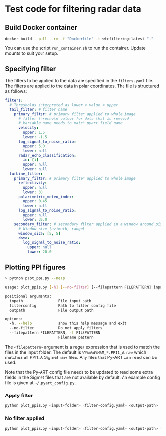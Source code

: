 # Test code for filtering radar data

## Build Docker container

```bash
docker build --pull --rm -f "Dockerfile" -t wtcfiltering:latest "."
```

You can use the script `run_container.sh` to run the container. Update mounts to suit your setup.

## Specifying filter

The filters to be applied to the data are specified in the `filters.yaml` file. The filters are applied to the data in polar coordinates. The file is structured as follows:

```yaml
filters:
  # Thresholds interpreted as lower < value < upper
  tail_filter: # filter name
    primary_filter: # primary filter applied to whole image
      # filter threshold values for data that is removed
      # Variable name needs to match pyart field name
      velocity:
        upper: 1.5
        lower: -1.5
      log_signal_to_noise_ratio:
        upper: 5.0
        lower: null
      radar_echo_classification:
        in: [1]
        upper: null
        lower: null
  turbine_filter:
    primary_filter: # primary filter applied to whole image
      reflectivity:
        upper: null
        lower: 30
      polarimetric_meteo_index:
        upper: 0.45
        lower: null
      log_signal_to_noise_ratio:
        upper: null
        lower: 30.0
    secondary_filter: # secondary filter applied in a window around pixels removed by primary filter
      # Window size [azimuth, range]
      window_size: [5, 5]
      data:
        log_signal_to_noise_ratio:
          upper: null
          lower: 20.0
```

## Plotting PPI figures

```bash
> python plot_ppi.py --help

usage: plot_ppis.py [-h] [--no-filter] [--filepattern FILEPATTERN] inpath filterconfig outpath

positional arguments:
  inpath                File input path
  filterconfig          Path to filter config file
  outpath               File output path

options:
  -h, --help            show this help message and exit
  --no-filter           Do not apply filters
  --filepattern FILEPATTERN, -f FILEPATTERN
                        Filename pattern
```

The `<filepattern>` argument is a regex expression that is used to match the files in the input folder. The default is `%Y%m%d%H%M_*.PPI1_A.raw` which matches all PPI1_A Sigmet raw files. Any files that Py-ART can read can be used.

Note that the Py-ART config file needs to be updated to read some extra fields in the Sigmet files that are not available by default. An example config file is given at `~/.pyart_config.py`.

### Apply filter

```bash
python plot_ppis.py <input-folder> <filter-config.yaml> <output-path>
```

### No filter applied

```bash
python plot_ppis.py <input-folder> <filter-config.yaml> <output-path> --no-filter
```

